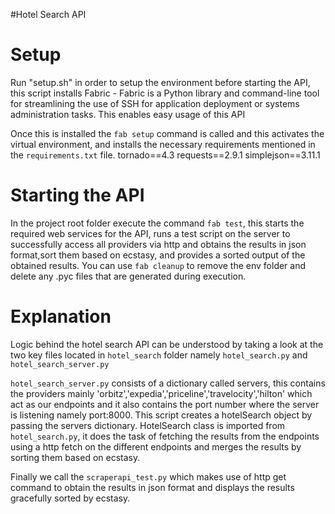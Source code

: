 #Hotel Search API

# Setup
Run "setup.sh" in order to setup the environment before starting the API, 
this script installs Fabric - Fabric is a Python library and command-line tool for 
streamlining the use of SSH for application deployment or systems administration tasks.
This enables easy usage of this API

Once this is installed the `fab setup` command is called and this activates the virtual environment, 
and installs the necessary requirements mentioned in the `requirements.txt` file.
tornado==4.3
requests==2.9.1
simplejson==3.11.1

# Starting the API
In the project root folder execute the command `fab test`, this starts the required 
web services for the API, runs a test script on the server to successfully access all providers 
via http and obtains the results in json format,sort them based on ecstasy, and provides 
a sorted output of the obtained results.
You can use `fab cleanup` to remove the env folder and delete any .pyc files 
that are generated during execution.


# Explanation
Logic behind the hotel search API can be understood by taking a look at the two key files 
located in `hotel_search` folder namely `hotel_search.py` and `hotel_search_server.py`

`hotel_search_server.py` consists of a dictionary called servers, this contains the providers 
mainly 'orbitz','expedia','priceline','travelocity','hilton' which act as our endpoints and it also 
contains the port number where the server is listening namely port:8000. This script creates a 
hotelSearch object by passing the servers dictionary.
HotelSearch class is imported from `hotel_search.py`, it does the task of fetching the results from the 
endpoints using a http fetch on the different endpoints and merges the results by sorting them based on ecstasy.

Finally we call the `scraperapi_test.py` which makes use of http get command to obtain the results 
in json format and displays the results gracefully sorted by ecstasy.
